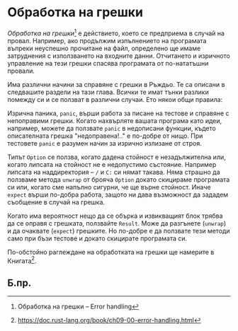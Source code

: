 # Обработка на грешки 

_Обработка на грешки_[^EH] е действието, което се предприема в случай на провал.
Например, ако продължим изпълнението на програмата въпреки неуспешно прочитане
на файл, определено ще имаме затруднения с използването на входните данни.
Отчитането и изричното управление на тези грешки спасява програмата от
по-нататъшни провали.

Има различни начини за справяне с грешки в Ръждьо. Те са описани в следвашите
раздели на тази глава. Всички те имат тънки разлики помежду си и се ползват в
различни случаи. Ето някои общи правила: 

Изрична паника, `panic`, върши работа за писане на тестове и справяне с
непоправими грешки. Когато нахвърляте вашата програма като идеи, например,
можете да ползвате `panic` в недописани функции, където описателната грешка
"недоправена!.." е по-добре от нищо. При тестовете `panic` е разумен начин за
изрично излизане от строя.

Типът `Option` се ползва, когато дадена стойност е незадължителна или, когато
липсата на стойност не е недопустимо състояние. Например липсата на
наддиректория – `/` и `C:` си нямат такава. Няма страшно да ползваме метода
`unwrap` от брояча `Option` докато скицираме програмата си или, когато сме
напълно сигурни, че ще върне стойност. Иначе  `expect` върши по-добра работа,
защото ни дава възможност да зададем съобщение в случай на грешка.

Когато има вероятност нещо да се обърка и извикващият блок трябва да се оправя
с грешката, ползвайте `Result`. Може да разгънете (`unwrap`) и да очаквате
(`expect`) грешките. Но по-добре е да ползвате тези методи само при бъзи
тестове и докато скицирате програмата си. 

По-обстойно раглеждане на обработката на грешки ще намерите в Книгата[^book].

[^book]: https://doc.rust-lang.org/book/ch09-00-error-handling.html

## Б.пр.

[^EH]: Обработка на грешки –  Error handling


